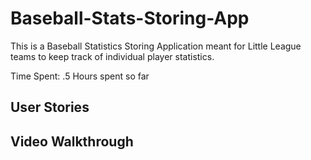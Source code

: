 # Baseball-Stats-Storing-App

This is a Baseball Statistics Storing Application meant for Little League teams to keep track of individual player statistics. 

Time Spent: .5 Hours spent so far

## User Stories

## Video Walkthrough
